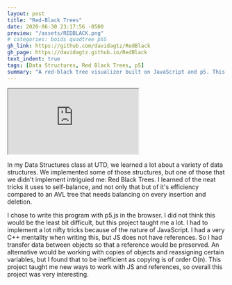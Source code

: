 ```yaml
---
layout: post
title: "Red-Black Trees"
date: 2020-06-30 23:17:56 -0500
preview: "/assets/REDBLACK.png"
# categories: boids quadtree p5S
gh_link: https://github.com/davidagtz/RedBlack
gh_page: https://davidagtz.github.io/RedBlack
text_indent: true
tags: [Data Structures, Red Black Trees, p5]
summary: "A red-black tree visualizer built on JavaScript and p5. This shows how theses trees operate."
---
```


<!-- <div class="project-frame"> -->
<iframe class="project-frame" src="https://davidagtz.github.io/RedBlack"></iframe>
<!-- </div> -->
<br/>

In my Data Structures class at UTD, we learned a lot about a variety of data structures. We implemented some of those structures, but one of those that we didn't implement intriguied me: Red Black Trees. I learned of the neat tricks it uses to self-balance, and not only that but of it's efficiency compared to an AVL tree that needs balancing on every insertion and deletion.

I chose to write this program with p5.js in the browser. I did not think this would be the least bit difficult, but this project taught me a lot. I had to implement a lot nifty tricks because of the nature of JavaScript. I had a very C++ mentality when writing this, but JS does not have references. So I had transfer data between objects so that a reference would be preserved. An alternative would be working with copies of objects and reassigning certain variables, but I found that to be inefficient as copying is of order O(n). This project taught me new ways to work with JS and references, so overall this project was very interesting.
